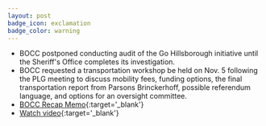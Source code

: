 ```yaml
---
layout: post
badge_icon: exclamation
badge_color: warning
---
```


* BOCC postponed conducting audit of the Go Hillsborough initiative until the Sheriff's Office completes its investigation.
* BOCC requested a transportation workshop be held on Nov. 5 following the PLG meeting to discuss mobility fees, funding options, the final transportation report from Parsons Brinckerhoff, possible referendum language, and options for an oversight committee.
* [BOCC Recap Memo](http://agenda.hillsboroughcounty.org/cache/00003/632/B-2.PDF){:target='_blank'}
* [Watch video](http://65.49.32.144/Hillsborough/53fb946c-27a3-4d2c-8900-02904fcd80fa/BOCC_Regular_Mtg_10_7_PM_2015/presentation_file/mgpresenter.html?Stream=low){:target='_blank'}
